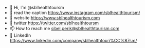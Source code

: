 - 👋 Hi, I’m @sblhealthtoursm
- 👀 read the caption https://www.instagram.com/sblhealthtourism/
- 🌱 website https://www.sblhealthtourism.com
- 💞️ twitter https://twitter.com/sblhealthtoursm
- 📫 How to reach me sibel.perik@sblhealthtourism.com
- 🔗 LinkedIn https://www.linkedin.com/company/sblhealthtouri%CC%87sm/
<!---
sblhealthtoursm/sblhealthtoursm is a ✨ special ✨ repository because its `README.md` (this file) appears on your GitHub profile.
You can click the Preview link to take a look at your changes.
--->
